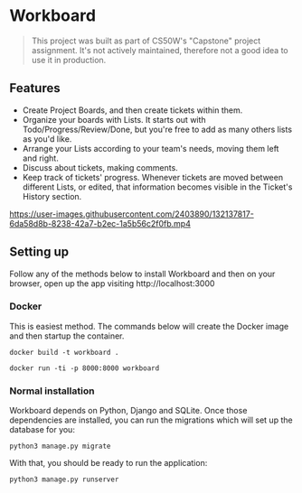 # Workboard 

> This project was built as part of CS50W's "Capstone" project assignment. It's not actively maintained, therefore not a good idea to use it in production.

## Features

- Create Project Boards, and then create tickets within them.
- Organize your boards with Lists. It starts out with Todo/Progress/Review/Done, but you're free to add as many others lists as you'd like.
- Arrange your Lists according to your team's needs, moving them left and right.
- Discuss about tickets, making comments.
- Keep track of tickets' progress. Whenever tickets are moved between different Lists, or edited, that information becomes visible in the Ticket's History section.

https://user-images.githubusercontent.com/2403890/132137817-6da58d8b-8238-42a7-b2ec-1a5b56c2f0fb.mp4

## Setting up

Follow any of the methods below to install Workboard and then on your browser, open up the app visiting http://localhost:3000 

### Docker

This is easiest method. The commands below will create the Docker image and then startup the container.

```
docker build -t workboard .

docker run -ti -p 8000:8000 workboard
```

### Normal installation

Workboard depends on Python, Django and SQLite. Once those dependencies are installed, you can run the migrations which will set up the database for you:

```
python3 manage.py migrate
```

With that, you should be ready to run the application:

```
python3 manage.py runserver
```


